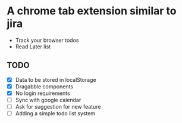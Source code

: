 # A chrome tab extension similar to jira

- Track your browser todos
- Read Later list

## TODO

- [x] Data to be stored in localStorage
- [x] Dragabble components
- [x] No login requirements
- [ ] Sync with google calendar
- [ ] Ask for suggestion for new feature
- [ ] Adding a simple todo list system
